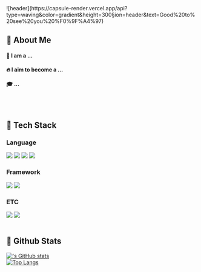 <div>
  <!--Header-->
  ![header](https://capsule-render.vercel.app/api?type=waving&color=gradient&height=300&section=header&text=Good%20to%20see%20you%20%F0%9F%A4%97)
  
</div>

<div>
  <!--Body-->
  
  ## 👀 About Me
  #### :raising_hand: I am a ...<br/>
  #### :fire: I aim to become a ...<br/>
  #### :mortar_board: ...
  <br/>
  <br/>
  
  ## 🧱 Tech Stack
  ### Language
  <!--Python-->
  <img src="https://img.shields.io/badge/Python-3776AB?style=flat-square&logo=Python&logoColor=white"/>
  <!--JavaScript-->
  <img src="https://img.shields.io/badge/JavaScript-F7DF1E?style=flat-square&logo=JavaScript&logoColor=white"/>
  <!--HTML5-->
  <img src="https://img.shields.io/badge/HTML5-E34F26?style=flat-square&logo=HTML5&logoColor=white"/>
  <!--CSS-->
  <img src="https://img.shields.io/badge/CSS3-1572B6?style=flat-square&logo=CSS3&logoColor=white"/>
  <br/>
  
  ### Framework
  <!--Flask-->
  <img src="https://img.shields.io/badge/Flask-000000?style=flat-square&logo=Flask&logoColor=white"/>
  <!--Django-->
  <img src="https://img.shields.io/badge/Django-092E20?style=flat-square&logo=Django&logoColor=white"/>

  
  ### ETC
  <!--Amazon AWS-->
  <img src="https://img.shields.io/badge/Amazon AWS-232F3E?style=flat-square&logo=Amazon AWS&logoColor=white"/>
  <!--MySQL-->
  <img src="https://img.shields.io/badge/MySQL-4479A1?style=flat-square&logo=MySQL&logoColor=white"/>
  <br/>
  <br/>
  
  ## 🤔 Github Stats
  [!['s GitHub stats](https://github-readme-stats.vercel.app/api?username=)](https://github.com/anuraghazra/github-readme-stats)
  <br/>
  [![Top Langs](https://github-readme-stats.vercel.app/api/top-langs/?username=)](https://github.com/anuraghazra/github-readme-stats)
  
</div>

